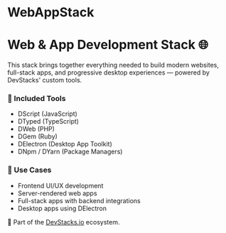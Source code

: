 # WebAppStack
# Web & App Development Stack 🌐

This stack brings together everything needed to build modern websites, full-stack apps, and progressive desktop experiences — powered by DevStacks' custom tools.

### 🔧 Included Tools

- DScript (JavaScript)
- DTyped (TypeScript)
- DWeb (PHP)
- DGem (Ruby)
- DElectron (Desktop App Toolkit)
- DNpm / DYarn (Package Managers)

### 🚀 Use Cases

- Frontend UI/UX development
- Server-rendered web apps
- Full-stack apps with backend integrations
- Desktop apps using DElectron

🔗 Part of the [DevStacks.io](https://github.com/DevStacks-io) ecosystem.
